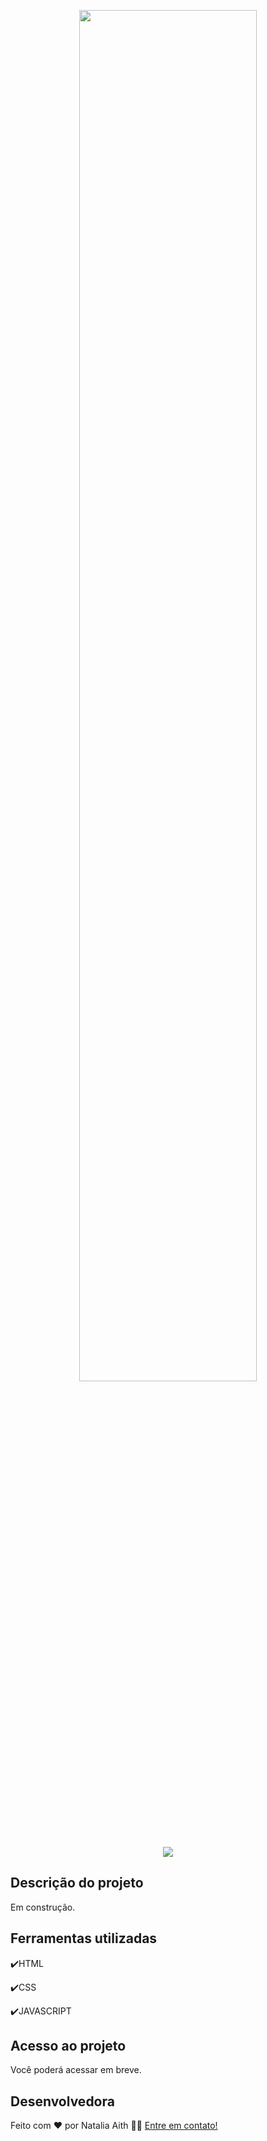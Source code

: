 <p align="center">
<img width=75% src="https://user-images.githubusercontent.com/61480327/217124286-3c73c044-3232-4d5a-a1e1-5ac143868850.png">
</p>
<p align="center">
<img src="http://img.shields.io/static/v1?label=STATUS&message=EM+ANDAMENTO&color=GREEN&style=for-the-badge"/>
</p>


<h2>Descrição do projeto </h2>

<p>
  Em construção.
</p>

## Ferramentas utilizadas
:heavy_check_mark:HTML

:heavy_check_mark:CSS

:heavy_check_mark:JAVASCRIPT
###

## Acesso ao projeto

Você poderá acessar em breve.

## Desenvolvedora

Feito com ❤️ por Natalia Aith 👋🏽 [Entre em contato!](https://www.linkedin.com/in/natalia-aith)


